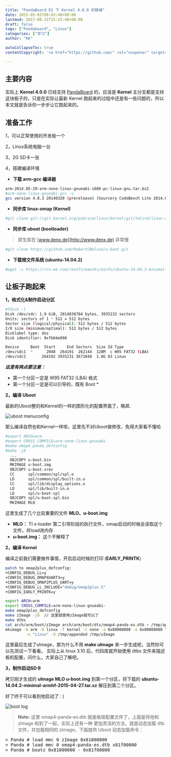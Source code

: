 ```yaml
---
title: "PandaBoard ES 下 Kernel 4.0.0 的移植"
date: 2015-05-01T08:03:48+08:00
lastmod: 2017-08-31T15:43:48+08:00
draft: false
tags: ["Pandaboard", "Linux"]
categories: ["学习"]
author: "KK"

autoCollapseToc: true
contentCopyright: '<a href="https://github.com/" rel="noopener" target="_blank">MIT</a>'

---
```



## 主要内容

实际上 **Kernel 4.0.0** 已经支持 [PandaBoard](http://pandaboard.org) 的，应该是 **Kernel** 主分支都是支持这块板子的，只是在实际让最新 Kernel 跑起来的过程中还是有一些问题的，所以本文就是告诉你一步步让它跑起来的。


## 准备工作

1，可以正常使用的开发板一个

2，Linux系统电脑一台

3，2G SD卡一张

4，搭建编译环境

 - **下载 arm-gcc 编译器**


```bash
arm-2014.05-29-arm-none-linux-gnueabi-i686-pc-linux-gnu.tar.bz2
#arm-none-linux-gnueabi-gcc -v
gcc version 4.8.3 20140320 (prerelease) (Sourcery CodeBench Lite 2014.05-29)
```

 - **同步库 linux-omap (Kernel)**

```bash
#git clone git://git.kernel.org/pub/scm/linux/kernel/git/tmlind/linux-omap.git
```

 - **同步库 uboot (bootloader)**

 > 原生库在  [www.denx.de](http://www.denx.de) 非常慢

```bash
#git clone https://github.com/RobertCNelson/u-boot.git
```

 - **下载根文件系统 (ubuntu-14.04.2)**

```bash
#wget -c https://rcn-ee.com/rootfs/eewiki/minfs/ubuntu-14.04.2-minimal-armhf-2015-04-27.tar.xz
```

## 让板子跑起来


 **1，格式化&制作启动分区**

```bash
#fdisk -l
Disk /dev/sdc: 1.9 GiB, 2014838784 bytes, 3935232 sectors
Units: sectors of 1 * 512 = 512 bytes
Sector size (logical/physical): 512 bytes / 512 bytes
I/O size (minimum/optimal): 512 bytes / 512 bytes
Disklabel type: dos
Disk identifier: 0xfb04e098

Device     Boot  Start     End Sectors  Size Id Type
/dev/sdc1  *      2048  264191  262144  128M  c W95 FAT32 (LBA)
/dev/sdc2       264192 3935231 3671040  1.8G 83 Linux
```

***这里有两点要注意：***

 - 第一个分区一定是 W95 FAT32 (LBA) 格式
 - 第一个分区一定是可以引导的，既有 Boot *

**2，编译 Uboot**

最新的Uboot整的和Kernel的一样的图形化的配置界面了，略屌.

![uboot menuconfig](https://img.kkdoit.com/blog/build-new-kernel-on-pandaboard-p1.png)

那么编译自然也和Kernel一样啦，这里先不对Uboot做修改，免得大家看不懂哈

```bash
#export ARCH=arm
#export CROSS_COMPILE=arm-none-linux-gnueabi-
#make omap4_panda_defconfig
#make -j8
  ...
  OBJCOPY u-boot.bin
  MKIMAGE u-boot.img
  OBJCOPY u-boot.srec
  CC      spl/common/spl/spl.o
  LD      spl/common/spl/built-in.o
  CC      spl/lib/display_options.o
  LD      spl/lib/built-in.o
  LD      spl/u-boot-spl
  OBJCOPY spl/u-boot-spl.bin
  MKIMAGE MLO
```

这里生成了几个比较重要的文件  **MLO、u-boot.img**

 - **MLO：** TI x-loader 第二引导阶段的执行文件，omap启动的时候会读取这个文件，并load进内存
 - **u-boot.img：** 这个不解释了

**2，编译 Kernel**

编译之前我们需要做件事情，开启启动时候的打印 (**EARLY_PRINTK**)

```bash
patch to omap2plus_defconfig:
+CONFIG_DEBUG_LL=y
+CONFIG_DEBUG_OMAP4UART3=y
+CONFIG_DEBUG_OMAP2PLUS_UART=y
+CONFIG_DEBUG_LL_INCLUDE="debug/omap2plus.S"
+CONFIG_EARLY_PRINTK=y
```

```bash
export ARCH=arm
export CROSS_COMPILE=arm-none-linux-gnueabi-
make omap2plus_defconfig
make zImage -j8  // 这里就使用zImage就可以了
make dtbs
cat arch/arm/boot/zImage arch/arm/boot/dts/omap4-panda-es.dtb > /tmp/appended
mkimage -A arm -O linux -T kernel -C none -a 0x80008000 -e 0x80008000 \
         -n "Linux" -d /tmp/appended /tmp/uImage
```

这里最后生成了uImage，那为什么不用 **make uImage** 来一步生成呢，当然你可以先测试一下看看。
实际上从 linux 3.10 后，代码库就开始使用 dtbs 文件来描述板机配置，问什么，大家自己了解吧。

**3，制作启动SD卡**

拷贝刚才生成的 **uImage MLO u-boot.img** 到第一个分区，将下载的 **ubuntu-14.04.2-minimal-armhf-2015-04-27.tar.xz** 解压到第二个分区。

好了终于可以看到他启动了 : )

![boot log](https://img.kkdoit.com/blog/build-new-kernel-on-pandaboard-p2.png)

> **Note:**
> 这里 omap4-panda-es.dtb 就是板级配置文件了，上面是将他和 zImage 和到了一起，实际上还有一种
> 更加灵活的方法，就是动态加载 dtb 文件，并加载相同的 zImage，下面提供 Uboot 动态加载命令：

<pre class="prettyprint">
> Panda # load mmc 0 zImage 0x81000000
> Panda # load mmc 0 omap4-panda-es.dtb x81f00000
> Panda # bootz 0x81000000 - 0x81f00000
</pre>


